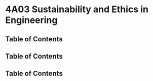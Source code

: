 # 4A03 Sustainability and Ethics in Engineering

## Table of Contents
## Table of Contents
## Table of Contents
